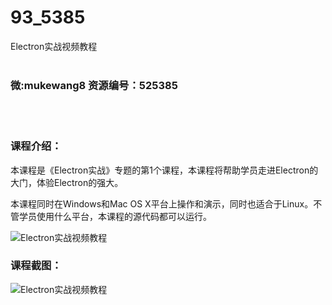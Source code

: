 # 93_5385
Electron实战视频教程
<br/></br>
<h3>微:mukewang8 资源编号：525385</h3>
<br/></br>
<h3>课程介绍：</h3>
<p>本课程是《<a title="查看与 Electron 相关的文章" target="_blank">Electron</a>实战》专题的第1个课程，本课程将帮助学员走进<a title="查看与 Electron 相关的文章" target="_blank">Electron</a>的大门，体验Electron的强大。</p>
<p>本课程同时在Windows和Mac OS X平台上操作和演示，同时也适合于Linux。不管学员使用什么平台，本课程的源代码都可以运行。</p>
<p><img src="https://www.ko996.com/wp-content/uploads/img/2019/06/4-1-300x167.png" alt="Electron实战视频教程"></p>
<h3>课程截图：</h3>
<p><img src="https://www.ko996.com/wp-content/uploads/img/2019/06/2-65.png" alt="Electron实战视频教程"></p>
<p>&nbsp;</p>
